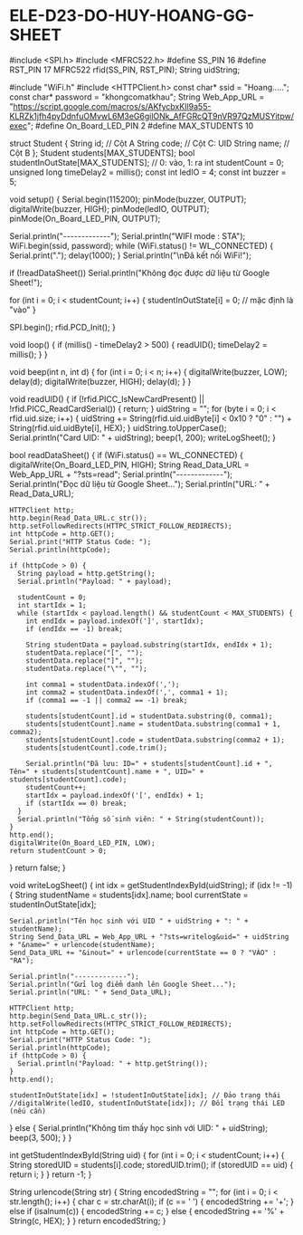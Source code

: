 # ELE-D23-DO-HUY-HOANG-GG-SHEET

#include <SPI.h>
#include <MFRC522.h>
#define SS_PIN 16
#define RST_PIN 17
MFRC522 rfid(SS_PIN, RST_PIN);
String uidString;

#include "WiFi.h"
#include <HTTPClient.h>
const char* ssid = "Hoang.....";
const char* password = "khongcomatkhau";
String Web_App_URL = "https://script.google.com/macros/s/AKfycbxKIl9a55-KLRZk1jfh4pyDdnfuOMvwL6M3eG6gilONk_AfFGRcQT9nVR97QzMUSYitpw/exec";
#define On_Board_LED_PIN 2
#define MAX_STUDENTS 10

struct Student {
  String id;    // Cột A
  String code;  // Cột C: UID
  String name;  // Cột B
};
Student students[MAX_STUDENTS];
bool studentInOutState[MAX_STUDENTS]; // 0: vào, 1: ra
int studentCount = 0;
unsigned long timeDelay2 = millis();
const int ledIO = 4;
const int buzzer = 5;

void setup() {
  Serial.begin(115200);
  pinMode(buzzer, OUTPUT);
  digitalWrite(buzzer, HIGH);
  pinMode(ledIO, OUTPUT);
  pinMode(On_Board_LED_PIN, OUTPUT);

  Serial.println("-------------");
  Serial.println("WIFI mode : STA");
  WiFi.begin(ssid, password);
  while (WiFi.status() != WL_CONNECTED) {
    Serial.print(".");
    delay(1000);
  }
  Serial.println("\nĐã kết nối WiFi!");

  if (!readDataSheet()) Serial.println("Không đọc được dữ liệu từ Google Sheet!");

  for (int i = 0; i < studentCount; i++) {
    studentInOutState[i] = 0; // mặc định là "vào"
  }

  SPI.begin();
  rfid.PCD_Init();
}

void loop() {
  if (millis() - timeDelay2 > 500) {
    readUID();
    timeDelay2 = millis();
  }
}

void beep(int n, int d) {
  for (int i = 0; i < n; i++) {
    digitalWrite(buzzer, LOW);
    delay(d);
    digitalWrite(buzzer, HIGH);
    delay(d);
  }
}

void readUID() {
  if (!rfid.PICC_IsNewCardPresent() || !rfid.PICC_ReadCardSerial()) {
    return;
  }
  uidString = "";
  for (byte i = 0; i < rfid.uid.size; i++) {
    uidString += String(rfid.uid.uidByte[i] < 0x10 ? "0" : "") + String(rfid.uid.uidByte[i], HEX);
  }
  uidString.toUpperCase();
  Serial.println("Card UID: " + uidString);
  beep(1, 200);
  writeLogSheet();
}

bool readDataSheet() {
  if (WiFi.status() == WL_CONNECTED) {
    digitalWrite(On_Board_LED_PIN, HIGH);
    String Read_Data_URL = Web_App_URL + "?sts=read";
    Serial.println("-------------");
    Serial.println("Đọc dữ liệu từ Google Sheet...");
    Serial.println("URL: " + Read_Data_URL);

    HTTPClient http;
    http.begin(Read_Data_URL.c_str());
    http.setFollowRedirects(HTTPC_STRICT_FOLLOW_REDIRECTS);
    int httpCode = http.GET();
    Serial.print("HTTP Status Code: ");
    Serial.println(httpCode);

    if (httpCode > 0) {
      String payload = http.getString();
      Serial.println("Payload: " + payload);
      
      studentCount = 0;
      int startIdx = 1;
      while (startIdx < payload.length() && studentCount < MAX_STUDENTS) {
        int endIdx = payload.indexOf(']', startIdx);
        if (endIdx == -1) break;

        String studentData = payload.substring(startIdx, endIdx + 1);
        studentData.replace("[", "");
        studentData.replace("]", "");
        studentData.replace("\"", "");

        int comma1 = studentData.indexOf(',');
        int comma2 = studentData.indexOf(',', comma1 + 1);
        if (comma1 == -1 || comma2 == -1) break;

        students[studentCount].id = studentData.substring(0, comma1);
        students[studentCount].name = studentData.substring(comma1 + 1, comma2);
        students[studentCount].code = studentData.substring(comma2 + 1);
        students[studentCount].code.trim();

        Serial.println("Đã lưu: ID=" + students[studentCount].id + ", Tên=" + students[studentCount].name + ", UID=" + students[studentCount].code);
        studentCount++;
        startIdx = payload.indexOf('[', endIdx) + 1;
        if (startIdx == 0) break;
      }
      Serial.println("Tổng số sinh viên: " + String(studentCount));
    }
    http.end();
    digitalWrite(On_Board_LED_PIN, LOW);
    return studentCount > 0;
  }
  return false;
}

void writeLogSheet() {
  int idx = getStudentIndexById(uidString);
  if (idx != -1) {
    String studentName = students[idx].name;
    bool currentState = studentInOutState[idx];

    Serial.println("Tên học sinh với UID " + uidString + ": " + studentName);
    String Send_Data_URL = Web_App_URL + "?sts=writelog&uid=" + uidString + "&name=" + urlencode(studentName);
    Send_Data_URL += "&inout=" + urlencode(currentState == 0 ? "VÀO" : "RA");

    Serial.println("-------------");
    Serial.println("Gửi log điểm danh lên Google Sheet...");
    Serial.println("URL: " + Send_Data_URL);

    HTTPClient http;
    http.begin(Send_Data_URL.c_str());
    http.setFollowRedirects(HTTPC_STRICT_FOLLOW_REDIRECTS);
    int httpCode = http.GET();
    Serial.print("HTTP Status Code: ");
    Serial.println(httpCode);
    if (httpCode > 0) {
      Serial.println("Payload: " + http.getString());
    }
    http.end();

    studentInOutState[idx] = !studentInOutState[idx]; // Đảo trạng thái
    //digitalWrite(ledIO, studentInOutState[idx]); // Đổi trạng thái LED (nếu cần)
  } else {
    Serial.println("Không tìm thấy học sinh với UID: " + uidString);
    beep(3, 500);
  }
}

int getStudentIndexById(String uid) {
  for (int i = 0; i < studentCount; i++) {
    String storedUID = students[i].code;
    storedUID.trim();
    if (storedUID == uid) {
      return i;
    }
  }
  return -1;
}

String urlencode(String str) {
  String encodedString = "";
  for (int i = 0; i < str.length(); i++) {
    char c = str.charAt(i);
    if (c == ' ') {
      encodedString += '+';
    } else if (isalnum(c)) {
      encodedString += c;
    } else {
      encodedString += '%' + String(c, HEX);
    }
  }
  return encodedString;
}

